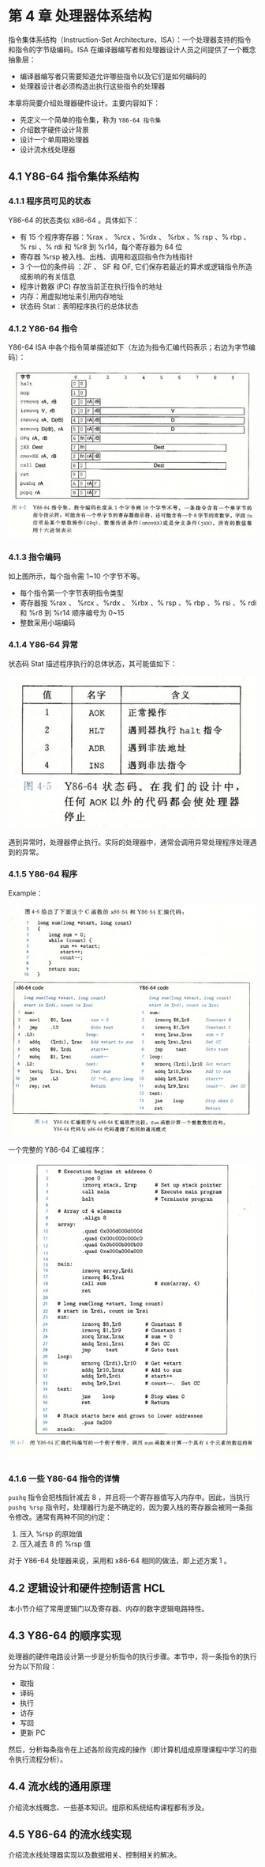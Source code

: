 # 第 4 章  处理器体系结构

指令集体系结构（Instruction-Set Architecture，ISA）：一个处理器支持的指令和指令的字节级编码。ISA 在编译器编写者和处理器设计人员之间提供了一个概念抽象层：

- 编译器编写者只需要知道允许哪些指令以及它们是如何编码的
- 处理器设计者必须构造出执行这些指令的处理器

本章将简要介绍处理器硬件设计。主要内容如下：

- 先定义一个简单的指令集，称为 `Y86-64 指令集` 
- 介绍数字硬件设计背景
- 设计一个单周期处理器
- 设计流水线处理器



## 4.1 Y86-64 指令集体系结构

### 4.1.1 程序员可见的状态

Y86-64 的状态类似 x86-64 。具体如下：

- 有 15 个程序寄存器：%rax 、 %rcx 、%rdx 、 %rbx 、% rsp 、% rbp 、% rsi 、% rdi 和 %r8 到 %r14，每个寄存器为 64 位
- 寄存器 %rsp 被入栈、出栈、调用和返回指令作为栈指针
- 3 个一位的条件码 ：ZF 、 SF 和 OF, 它们保存若最近的算术或逻辑指令所造成影响的有关信息
- 程序计数器 (PC) 存放当前正在执行指令的地址
- 内存：用虚拟地址来引用内存地址
- 状态码 Stat：表明程序执行的总体状态



### 4.1.2 Y86-64 指令

Y86-64 ISA 中各个指令简单描述如下（左边为指令汇编代码表示；右边为字节编码）：

![](img/4_2.png)



### 4.1.3 指令编码

如上图所示，每个指令需 1~10 个字节不等。

- 每个指令第一个字节表明指令类型
- 寄存器按 %rax 、 %rcx 、%rdx 、 %rbx 、% rsp 、% rbp 、% rsi 、% rdi 和 %r8 到 %r14 顺序编号为 0~15 
- 整数采用小端编码



### 4.1.4 Y86-64 异常

状态码 Stat 描述程序执行的总体状态，其可能值如下：

![](img/4_5.png)

遇到异常时，处理器停止执行。实际的处理器中，通常会调用异常处理程序处理遇到的异常。



### 4.1.5 Y86-64 程序

Example：

![](img/4_6.png)

一个完整的 Y86-64 汇编程序：

![](img/4_7.png)



### 4.1.6 一些 Y86-64 指令的详情

`pushq` 指令会把栈指针减去 8 ，并且将一个寄存器值写入内存中。因此，当执行 `pushq %rsp` 指令时，处理器行为是不确定的，因为要入栈的寄存器会被同一条指令修改。通常有两种不同的约定：

1. 压入 %rsp 的原始值
2. 压入减去 8 的 %rsp 值

对于 Y86-64 处理器来说，采用和 x86-64 相同的做法，即上述方案 1 。



## 4.2 逻辑设计和硬件控制语言 HCL

本小节介绍了常用逻辑门以及寄存器、内存的数字逻辑电路特性。



## 4.3 Y86-64 的顺序实现

处理器的硬件电路设计第一步是分析指令的执行步骤。本节中，将一条指令的执行分为以下阶段：

- 取指
- 译码
- 执行
- 访存
- 写回
- 更新 PC

然后，分析每条指令在上述各阶段完成的操作（即计算机组成原理课程中学习的指令执行流程分析）。



## 4.4 流水线的通用原理

介绍流水线概念、一些基本知识。组原和系统结构课程都有涉及。



## 4.5 Y86-64 的流水线实现

介绍流水线处理器实现以及数据相关、控制相关的解决。






